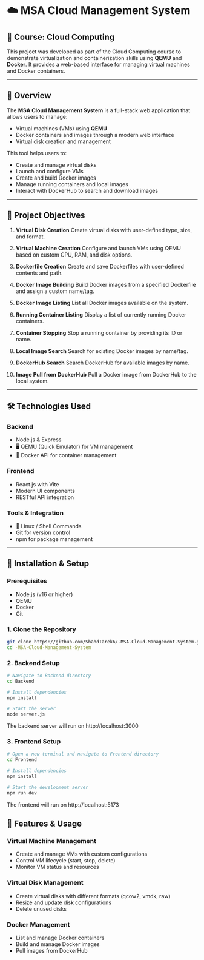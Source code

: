 
# ☁️ MSA Cloud Management System

## 📘 Course: Cloud Computing

This project was developed as part of the Cloud Computing course to demonstrate virtualization and containerization skills using **QEMU** and **Docker**. It provides a web-based interface for managing virtual machines and Docker containers.

---

## 🚀 Overview

The **MSA Cloud Management System** is a full-stack web application that allows users to manage:
- Virtual machines (VMs) using **QEMU**
- Docker containers and images through a modern web interface
- Virtual disk creation and management

This tool helps users to:

* Create and manage virtual disks
* Launch and configure VMs
* Create and build Docker images
* Manage running containers and local images
* Interact with DockerHub to search and download images

---

## 🎯 Project Objectives

1. **Virtual Disk Creation**
   Create virtual disks with user-defined type, size, and format.

2. **Virtual Machine Creation**
   Configure and launch VMs using QEMU based on custom CPU, RAM, and disk options.

3. **Dockerfile Creation**
   Create and save Dockerfiles with user-defined contents and path.

4. **Docker Image Building**
   Build Docker images from a specified Dockerfile and assign a custom name/tag.

5. **Docker Image Listing**
   List all Docker images available on the system.

6. **Running Container Listing**
   Display a list of currently running Docker containers.

7. **Container Stopping**
   Stop a running container by providing its ID or name.

8. **Local Image Search**
   Search for existing Docker images by name/tag.

9. **DockerHub Search**
   Search DockerHub for available images by name.

10. **Image Pull from DockerHub**
    Pull a Docker image from DockerHub to the local system.

---

## 🛠️ Technologies Used

### Backend
* Node.js & Express
* 🖥️ QEMU (Quick Emulator) for VM management
* 🐳 Docker API for container management

### Frontend
* React.js with Vite
* Modern UI components
* RESTful API integration

### Tools & Integration
* 🐧 Linux / Shell Commands
* Git for version control
* npm for package management

---

## 📒 Installation & Setup

### Prerequisites
- Node.js (v16 or higher)
- QEMU
- Docker
- Git

### 1. Clone the Repository
```bash
git clone https://github.com/ShahdTarek6/-MSA-Cloud-Management-System.git
cd -MSA-Cloud-Management-System
```

### 2. Backend Setup
```bash
# Navigate to Backend directory
cd Backend

# Install dependencies
npm install

# Start the server
node server.js
```
The backend server will run on http://localhost:3000

### 3. Frontend Setup
```bash
# Open a new terminal and navigate to Frontend directory
cd Frontend

# Install dependencies
npm install

# Start the development server
npm run dev
```
The frontend will run on http://localhost:5173

## 🌟 Features & Usage

### Virtual Machine Management
- Create and manage VMs with custom configurations
- Control VM lifecycle (start, stop, delete)
- Monitor VM status and resources

### Virtual Disk Management
- Create virtual disks with different formats (qcow2, vmdk, raw)
- Resize and update disk configurations
- Delete unused disks

### Docker Management
- List and manage Docker containers
- Build and manage Docker images
- Pull images from DockerHub

